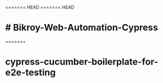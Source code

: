 <<<<<<< HEAD
<<<<<<< HEAD
# # Bikroy-Web-Automation-Cypress
=======
# cypress-cucumber-boilerplate-for-e2e-testing
